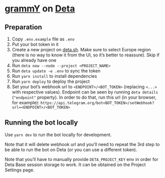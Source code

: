 # [grammY](https://grammy.dev) on [Deta](https://deta.sh)

## Preparation

1. Copy `.env.example` file as `.env`
2. Put your bot token in it
3. Create a new project on [deta.sh](https://deta.sh). Make sure to select
   Europe region (there is no way to know it from the UI, so it’s better to
   reassure). Skip if you already have one
4. Run `deta new --node --project <PROJECT_NAME>`
5. Run `deta update -e .env` to sync the token
6. Run `yarn install` to install dependencies
7. Run `yarn deploy` to deploy the project
8. Set your bot’s webhook url to `<ENDPOINT>/<BOT_TOKEN>` (replacing `<...>`
   with respective values). Endpoint can be seen by running `deta details`
   (`"endpoint"` property). In order to do that, run this url (in your browser,
   for example):
   `https://api.telegram.org/bot<BOT_TOKEN>/setWebhook?url=<ENDPOINT>/<BOT_TOKEN>`

## Running the bot locally

Use `yarn dev` to run the bot locally for development.

Note that it will delete webhook url and you’ll need to repeat the 3rd step to
be able to run the bot on Deta (or you can use a different token).

Note that you’ll have to manually provide `DETA_PROJECT_KEY` env in order for
Deta Base session storage to work. It can be obtained on the Project Settings
page.

